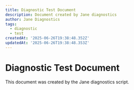 ```yaml
---
title: Diagnostic Test Document
description: Document created by Jane diagnostics
author: Jane Diagnostics
tags:
  - diagnostic
  - test
createdAt: '2025-06-26T19:38:48.352Z'
updatedAt: '2025-06-26T19:38:48.353Z'
---
```

# Diagnostic Test Document

This document was created by the Jane diagnostics script.
